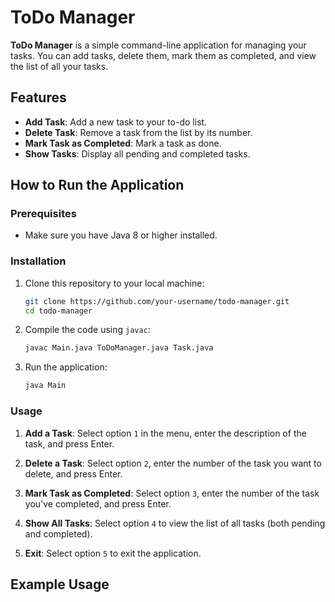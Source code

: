 # ToDo Manager

**ToDo Manager** is a simple command-line application for managing your tasks. You can add tasks, delete them, mark them as completed, and view the list of all your tasks.

## Features
- **Add Task**: Add a new task to your to-do list.
- **Delete Task**: Remove a task from the list by its number.
- **Mark Task as Completed**: Mark a task as done.
- **Show Tasks**: Display all pending and completed tasks.

## How to Run the Application

### Prerequisites
- Make sure you have Java 8 or higher installed.

### Installation

1. Clone this repository to your local machine:
    ```bash
    git clone https://github.com/your-username/todo-manager.git
    cd todo-manager
    ```

2. Compile the code using `javac`:
    ```bash
    javac Main.java ToDoManager.java Task.java
    ```

3. Run the application:
    ```bash
    java Main
    ```

### Usage

1. **Add a Task**:
    Select option `1` in the menu, enter the description of the task, and press Enter.

2. **Delete a Task**:
    Select option `2`, enter the number of the task you want to delete, and press Enter.

3. **Mark Task as Completed**:
    Select option `3`, enter the number of the task you've completed, and press Enter.

4. **Show All Tasks**:
    Select option `4` to view the list of all tasks (both pending and completed).

5. **Exit**:
    Select option `5` to exit the application.

## Example Usage

